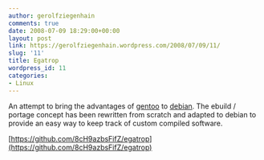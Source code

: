```yaml
---
author: gerolfziegenhain
comments: true
date: 2008-07-09 18:29:00+00:00
layout: post
link: https://gerolfziegenhain.wordpress.com/2008/07/09/11/
slug: '11'
title: Egatrop
wordpress_id: 11
categories:
- Linux
---
```


An attempt to bring the advantages of [gentoo](http://www.gentoo.org/) to [debian](http://www.debian.org/). The ebuild / portage concept has been rewritten from scratch and adapted to debian to provide an easy way to keep track of custom compiled software. 







[https://github.com/8cH9azbsFifZ/egatrop](https://github.com/8cH9azbsFifZ/egatrop)
